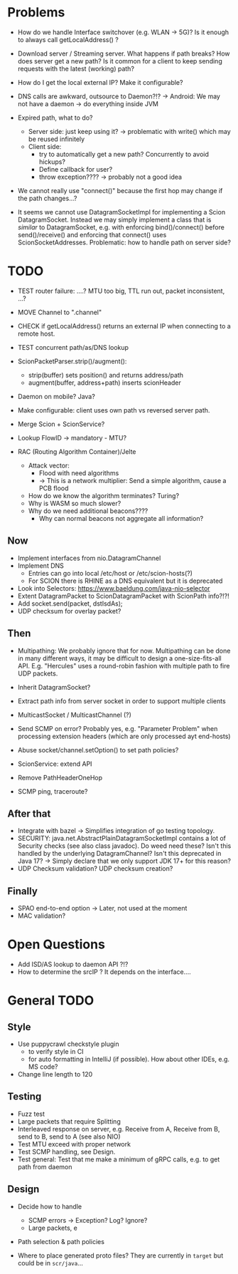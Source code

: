 # Problems

- How do we handle Interface switchover (e.g. WLAN -> 5G)?
  Is it enough to always call getLocalAddress() ?
- Download server / Streaming server. What happens if path breaks?
  How does server get a new path? Is it common for a client to 
  keep sending requests with the latest (working) path?

- How do I get the local external IP? Make it configurable?
- DNS calls are awkward, outsource to Daemon?!?
  -> Android: We may not have a daemon -> do everything inside JVM 
- Expired path, what to do?
  - Server side: just keep using it? -> problematic with write() which may be reused infinitely
  - Client side: 
    - try to automatically get a new path? Concurrently to avoid hickups?
    - Define callback for user?
    - throw exception????  -> probably not a good idea
- We cannot really use "connect()" because the first hop may change if the path changes...? 
- It seems we cannot use DatagramSocketImpl for implementing a Scion DatagramSocket.
  Instead we may simply implement a class that is *similar* to DatagramSocket, e.g.
  with enforcing bind()/connect() before send()/receive() and enforcing that connect() uses
  ScionSocketAddresses. Problematic: how to handle path on server side?

# TODO
- TEST router failure: ....?  MTU too big, TTL run out, packet inconsistent, ...?
- MOVE Channel to ".channel"
- CHECK if getLocalAddress() returns an external IP when connecting to a remote host.
- TEST concurrent path/as/DNS lookup
- ScionPacketParser.strip()/augment(): 
  - strip(buffer) sets position() and returns address/path
  - augment(buffer, address+path) inserts scionHeader 

- Daemon on mobile? Java?
- Make configurable: client uses own path vs reversed server path.
- Merge Scion + ScionService?

- Lookup FlowID -> mandatory - MTU?

- RAC (Routing Algorithm Container)/Jelte
  - Attack vector:
    - Flood with need algorithms
    - -> This is a network multiplier: Send a simple algorithm, cause a PCB flood
  - How do we know the algorithm terminates? Turing? 
  - Why is WASM so much slower?
  - Why do we need additional beacons????
    - Why can normal beacons not aggregate all information?  

## Now
- Implement interfaces from nio.DatagramChannel
- Implement DNS
  - Entries can go into local /etc/host or /etc/scion-hosts(?)
  - For SCION there is RHINE as a DNS equivalent but it is deprecated
- Look into Selectors:  https://www.baeldung.com/java-nio-selector
- Extent DatagramPacket to ScionDatagramPacket with ScionPath info?!?!
- Add socket.send(packet, dstIsdAs);
- UDP checksum for overlay packet?


## Then

- Multipathing: We probably ignore that for now. Multipathing can be done in
  many different ways, it may be difficult to design a one-size-fits-all API.
  E.g. "Hercules" uses a round-robin fashion with multiple path to fire UDP packets. 
  
- Inherit DatagramSocket? 
- Extract path info from server socket in order to support multiple clients
- MulticastSocket / MulticastChannel (?)
- Send SCMP on error? Probably yes, e.g. "Parameter Problem" when processing
  extension headers (which are only processed ayt end-hosts)
- Abuse socket/channel.setOption() to set path policies?
- ScionService: extend API
- Remove PathHeaderOneHop
- SCMP ping, traceroute?

## After that
- Integrate with bazel -> Simplifies integration of go testing topology.
- SECURITY: java.net.AbstractPlainDatagramSocketImpl contains a lot of 
  Security checks (see also class javadoc). Do weed need these? Isn't this
  handled by the underlying DatagramChannel? Isn't this deprecated in Java 17?
  -> Simply declare that we only support JDK 17+ for this reason?
- UDP Checksum validation? UDP checksum creation?

## Finally

- SPAO end-to-end option -> Later, not used at the moment
- MAC validation?

# Open Questions

- Add ISD/AS lookup to daemon API ?!?
- How to determine the srcIP ? It depends on the interface....


# General TODO

## Style

- Use puppycrawl checkstyle plugin
  - to verify style in CI
  - for auto formatting in IntelliJ (if possible). How about other IDEs, e.g. MS code?
- Change line length to 120 


## Testing
- Fuzz test
- Large packets that require Splitting
- Interleaved response on server, e.g. Receive from A, Receive from B, send to B, send to A (see also NIO)
- Test MTU exceed with proper network
- Test SCMP handling, see Design.
- Test general: Test that me make a minimum of gRPC calls, e.g. to get path from daemon 


## Design
- Decide how to handle 
  - SCMP errors -> Exception? Log? Ignore?
  - Large packets, e 
- Path selection & path policies

- Where to place generated proto files? They are currently in `target` but could be in `scr/java`...
